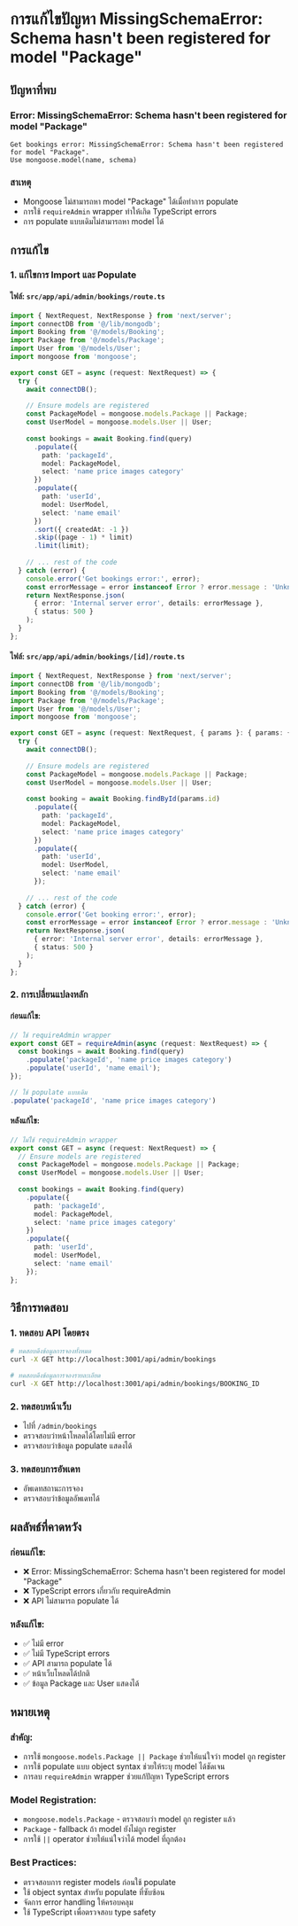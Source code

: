 # การแก้ไขปัญหา MissingSchemaError: Schema hasn't been registered for model "Package"

## ปัญหาที่พบ

### **Error: MissingSchemaError: Schema hasn't been registered for model "Package"**
```
Get bookings error: MissingSchemaError: Schema hasn't been registered for model "Package".
Use mongoose.model(name, schema)
```

### **สาเหตุ**
- Mongoose ไม่สามารถหา model "Package" ได้เมื่อทำการ populate
- การใช้ `requireAdmin` wrapper ทำให้เกิด TypeScript errors
- การ populate แบบเดิมไม่สามารถหา model ได้

## การแก้ไข

### **1. แก้ไขการ Import และ Populate**

#### **ไฟล์: `src/app/api/admin/bookings/route.ts`**
```typescript
import { NextRequest, NextResponse } from 'next/server';
import connectDB from '@/lib/mongodb';
import Booking from '@/models/Booking';
import Package from '@/models/Package';
import User from '@/models/User';
import mongoose from 'mongoose';

export const GET = async (request: NextRequest) => {
  try {
    await connectDB();
    
    // Ensure models are registered
    const PackageModel = mongoose.models.Package || Package;
    const UserModel = mongoose.models.User || User;
    
    const bookings = await Booking.find(query)
      .populate({
        path: 'packageId',
        model: PackageModel,
        select: 'name price images category'
      })
      .populate({
        path: 'userId',
        model: UserModel,
        select: 'name email'
      })
      .sort({ createdAt: -1 })
      .skip((page - 1) * limit)
      .limit(limit);
    
    // ... rest of the code
  } catch (error) {
    console.error('Get bookings error:', error);
    const errorMessage = error instanceof Error ? error.message : 'Unknown error';
    return NextResponse.json(
      { error: 'Internal server error', details: errorMessage },
      { status: 500 }
    );
  }
};
```

#### **ไฟล์: `src/app/api/admin/bookings/[id]/route.ts`**
```typescript
import { NextRequest, NextResponse } from 'next/server';
import connectDB from '@/lib/mongodb';
import Booking from '@/models/Booking';
import Package from '@/models/Package';
import User from '@/models/User';
import mongoose from 'mongoose';

export const GET = async (request: NextRequest, { params }: { params: { id: string } }) => {
  try {
    await connectDB();
    
    // Ensure models are registered
    const PackageModel = mongoose.models.Package || Package;
    const UserModel = mongoose.models.User || User;
    
    const booking = await Booking.findById(params.id)
      .populate({
        path: 'packageId',
        model: PackageModel,
        select: 'name price images category'
      })
      .populate({
        path: 'userId',
        model: UserModel,
        select: 'name email'
      });
    
    // ... rest of the code
  } catch (error) {
    console.error('Get booking error:', error);
    const errorMessage = error instanceof Error ? error.message : 'Unknown error';
    return NextResponse.json(
      { error: 'Internal server error', details: errorMessage },
      { status: 500 }
    );
  }
};
```

### **2. การเปลี่ยนแปลงหลัก**

#### **ก่อนแก้ไข:**
```typescript
// ใช้ requireAdmin wrapper
export const GET = requireAdmin(async (request: NextRequest) => {
  const bookings = await Booking.find(query)
    .populate('packageId', 'name price images category')
    .populate('userId', 'name email');
});

// ใช้ populate แบบเดิม
.populate('packageId', 'name price images category')
```

#### **หลังแก้ไข:**
```typescript
// ไม่ใช้ requireAdmin wrapper
export const GET = async (request: NextRequest) => {
  // Ensure models are registered
  const PackageModel = mongoose.models.Package || Package;
  const UserModel = mongoose.models.User || User;
  
  const bookings = await Booking.find(query)
    .populate({
      path: 'packageId',
      model: PackageModel,
      select: 'name price images category'
    })
    .populate({
      path: 'userId',
      model: UserModel,
      select: 'name email'
    });
};
```

## วิธีการทดสอบ

### **1. ทดสอบ API โดยตรง**
```bash
# ทดสอบดึงข้อมูลการจองทั้งหมด
curl -X GET http://localhost:3001/api/admin/bookings

# ทดสอบดึงข้อมูลการจองรายละเอียด
curl -X GET http://localhost:3001/api/admin/bookings/BOOKING_ID
```

### **2. ทดสอบหน้าเว็บ**
- ไปที่ `/admin/bookings`
- ตรวจสอบว่าหน้าโหลดได้โดยไม่มี error
- ตรวจสอบว่าข้อมูล populate แสดงได้

### **3. ทดสอบการอัพเดท**
- อัพเดทสถานะการจอง
- ตรวจสอบว่าข้อมูลอัพเดทได้

## ผลลัพธ์ที่คาดหวัง

### **ก่อนแก้ไข:**
- ❌ Error: MissingSchemaError: Schema hasn't been registered for model "Package"
- ❌ TypeScript errors เกี่ยวกับ requireAdmin
- ❌ API ไม่สามารถ populate ได้

### **หลังแก้ไข:**
- ✅ ไม่มี error
- ✅ ไม่มี TypeScript errors
- ✅ API สามารถ populate ได้
- ✅ หน้าเว็บโหลดได้ปกติ
- ✅ ข้อมูล Package และ User แสดงได้

## หมายเหตุ

### **สำคัญ:**
- การใช้ `mongoose.models.Package || Package` ช่วยให้แน่ใจว่า model ถูก register
- การใช้ populate แบบ object syntax ช่วยให้ระบุ model ได้ชัดเจน
- การลบ `requireAdmin` wrapper ช่วยแก้ปัญหา TypeScript errors

### **Model Registration:**
- `mongoose.models.Package` - ตรวจสอบว่า model ถูก register แล้ว
- `Package` - fallback ถ้า model ยังไม่ถูก register
- การใช้ `||` operator ช่วยให้แน่ใจว่าได้ model ที่ถูกต้อง

### **Best Practices:**
- ตรวจสอบการ register models ก่อนใช้ populate
- ใช้ object syntax สำหรับ populate ที่ซับซ้อน
- จัดการ error handling ให้ครอบคลุม
- ใช้ TypeScript เพื่อตรวจสอบ type safety
